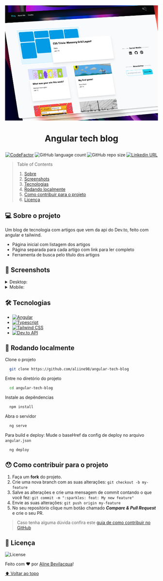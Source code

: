 <p align="center"><img src="./readme-assets/497shots_so.png" width="800"></p>

# <p align="center">Angular tech blog</p>

<p align="center">
  <a href="https://www.codefactor.io/repository/github/aliine98/angular-tech-blog"><img src="https://www.codefactor.io/repository/github/aliine98/angular-tech-blog/badge" alt="CodeFactor" /></a>
  <img alt="GitHub language count" src="https://img.shields.io/github/languages/count/aliine98/angular-tech-blog?style=flat">
  <img alt="GitHub repo size" src="https://img.shields.io/github/repo-size/aliine98/angular-tech-blog?color=magenta&style=flat">
  <a href="https://www.linkedin.com/in/aline-bevilacqua/"><img alt="Linkedin URL" src="https://img.shields.io/twitter/url?label=Conecte-se comigo&logo=linkedin&style=social&url=https%3A%2F%2Fwww.linkedin.com%2Fin%2Faline-bevilacqua%2F"></a>
</p>

> Table of Contents
> <ol>
>   <li><a href="#-sobre-o-projeto">Sobre</a></li>
>   <li><a href="#-screenshots">Screenshots</a></li>
>   <li><a href="#-tecnologias">Tecnologias</a></li>
>   <li><a href="#-rodando-localmente">Rodando localmente</a></li>
>   <li><a href="#-como-contribuir-para-o-projeto">Como contribuir para o projeto</a></li>
>   <li><a href="#-licença">Licença</a>
> </ol>

## 💻 Sobre o projeto

Um blog de tecnologia com artigos que vem da api do Dev.to, feito com angular e tailwind.
- Página inicial com listagem dos artigos
- Página separada para cada artigo com link para ler completo
- Ferramenta de busca pelo título dos artigos

## 🎨 Screenshots

<details>
  <summary>Desktop:</summary>
  <p align="center">
    <img src="./readme-assets/angular-tech-blog_desktop.png">
    <img src="./readme-assets/angular-tech-blog_article_desktop.png">
    <img src="./readme-assets/angular-tech-blog_credits.png">
    <img src="./readme-assets/angular-tech-blog_about-me.png">
  </p>
</details>
<details>
  <summary>Mobile:</summary>
  <p align="center">
    <img src="./readme-assets/angular-tech-blog_mobile.png" width="350">
    <img src="./readme-assets/angular-tech-blog_article_mobile.png" width="350">
  <p>
</details>

## 🛠 Tecnologias

- [![Angular](https://img.shields.io/badge/Angular-DD0031?style=for-the-badge&logo=angular&logoColor=white)](angular.io)
- [![Typescript](https://img.shields.io/badge/TypeScript-007ACC?style=for-the-badge&logo=typescript&logoColor=white)](https://www.typescriptlang.org/)
- [![Tailwind CSS](https://img.shields.io/badge/Tailwind_CSS-38B2AC?style=for-the-badge&logo=tailwind-css&logoColor=white)](https://tailwindcss.com/)
- [![Dev.to API](https://img.shields.io/badge/dev.to_api-0A0A0A?style=for-the-badge&logo=dev.to&logoColor=white)](https://developers.forem.com/api/)

## 🚀 Rodando localmente

Clone o projeto

```bash
  git clone https://github.com/aliine98/angular-tech-blog
```

Entre no diretório do projeto

```bash
  cd angular-tech-blog
```

Instale as depêndencias

```bash
  npm install
```

Abra o servidor

```bash
  ng serve
```

Para build e deploy:
Mude o baseHref da config de deploy no arquivo  `angular.json`

```bash
  ng deploy
```

## 😯 Como contribuir para o projeto

1. Faça um **fork** do projeto.
2. Crie uma nova branch com as suas alterações: `git checkout -b my-feature`
3. Salve as alterações e crie uma mensagem de commit contando o que você fez: `git commit -m ":sparkles: feat: My new feature"`
4. Envie as suas alterações: `git push origin my-feature`
5. No seu repositório clique num botão chamado _**Compare & Pull Request**_ e crie o seu PR.

> Caso tenha alguma dúvida confira este [guia de como contribuir no GitHub](https://github.com/firstcontributions/first-contributions)

## 📝 Licença

![License](https://img.shields.io/github/license/aliine98/angular-tech-blog?&logo=m&style=for-the-badge)

Feito com ❤️ por <a href="https://github.com/aliine98">Aline Bevilacqua</a>!

<a href="#angular-tech-blog">⬆ Voltar ao topo</a>
